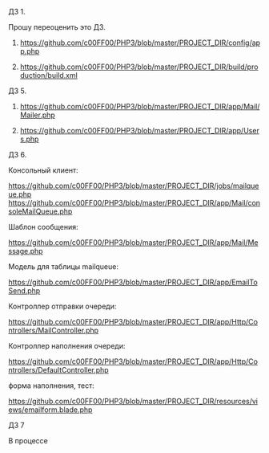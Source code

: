 ДЗ 1.

Прошу переоценить это ДЗ.

1. https://github.com/c00FF00/PHP3/blob/master/PROJECT_DIR/config/app.php

3. https://github.com/c00FF00/PHP3/blob/master/PROJECT_DIR/build/production/build.xml


ДЗ 5.

1. https://github.com/c00FF00/PHP3/blob/master/PROJECT_DIR/app/Mail/Mailer.php

2. https://github.com/c00FF00/PHP3/blob/master/PROJECT_DIR/app/Users.php

ДЗ 6.

Консольный клиент:

https://github.com/c00FF00/PHP3/blob/master/PROJECT_DIR/jobs/mailqueue.php
https://github.com/c00FF00/PHP3/blob/master/PROJECT_DIR/app/Mail/consoleMailQueue.php

Шаблон сообщения:

https://github.com/c00FF00/PHP3/blob/master/PROJECT_DIR/app/Mail/Message.php

Модель для таблицы mailqueue:

https://github.com/c00FF00/PHP3/blob/master/PROJECT_DIR/app/EmailToSend.php


Контроллер отправки очереди:

https://github.com/c00FF00/PHP3/blob/master/PROJECT_DIR/app/Http/Controllers/MailController.php


Контроллер наполнения очереди:

https://github.com/c00FF00/PHP3/blob/master/PROJECT_DIR/app/Http/Controllers/DefaultController.php

форма наполнения, тест:

https://github.com/c00FF00/PHP3/blob/master/PROJECT_DIR/resources/views/emailform.blade.php

ДЗ 7

В процессе
